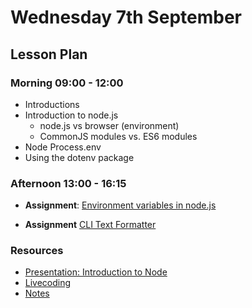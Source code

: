 # Wednesday 7th September

## Lesson Plan

### Morning 09:00 - 12:00

+ Introductions
+ Introduction to node.js
    + node.js vs browser (environment)
    + CommonJS modules vs. ES6 modules
+ Node Process.env
+ Using the dotenv package

### Afternoon 13:00 - 16:15

+ **Assignment**: [Environment variables in node.js](https://github.com/FrancoSpeziali/node-environment-variables)

+ **Assignment** [CLI Text Formatter](https://github.com/DigitalCareerInstitute/Node-FormattingCLI)

### Resources

- [Presentation: Introduction to Node](https://docs.google.com/presentation/d/1p6fMz1IyM6Zz_MNS1sREDj7lkez0G-KNHaCAEhds_SI/edit?usp=sharing)
- [Livecoding](https://github.com/FbW-WD21-E11/livecoding-dotenv)
- [Notes](./07%20September_Notes.md)